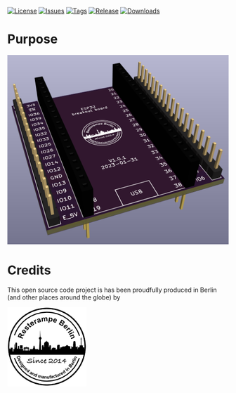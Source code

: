 [![License](https://img.shields.io/badge/License-CC%20BY--NC%204.0-lightgrey.svg)](https://creativecommons.org/licenses/by-nc/4.0/)
[![Issues](https://img.shields.io/github/issues/resterampeberlin/ESP32-Breakout)](https://github.com/resterampeberlin/ESP32-Breakout/issues)
[![Tags](https://img.shields.io/github/v/tag/resterampeberlin/ESP32-Breakout)](https://github.com/resterampeberlin/ESP32-Breakout/tags)
[![Release](https://img.shields.io/github/v/release/resterampeberlin/ESP32-Breakout)](https://github.com/resterampeberlin/ESP32-Breakout.git)
[![Downloads](https://img.shields.io/github/downloads/resterampeberlin/ESP32-Breakout/total)](https://github.com/resterampeberlin/ESP32-Breakout.git)
              
# Purpose

![PCB](img/ESP32-Breakout.png)

# Credits

This open source code project is has been proudfully produced in Berlin (and other places around the globe) by

![Logo](img/Logo180x180.png)

